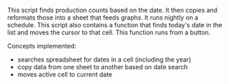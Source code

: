 This script finds production counts based on the date.  It then copies and reformats those into a sheet that feeds graphs.  It runs nightly on a schedule.
This script also contains a function that finds today's date in the list and moves the cursor to that cell.  This function runs from a button.

Concepts implemented:
- searches spreadsheet for dates in a cell (including the year)
- copy data from one sheet to another based on date search
- moves active cell to current date
